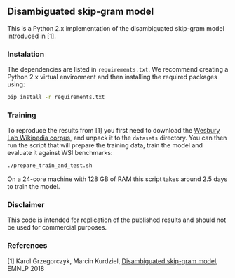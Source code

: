 ## Disambiguated skip-gram model

This is a Python 2.x implementation of the disambiguated skip-gram model introduced in [1].

### Instalation

The dependencies are listed in `requirements.txt`.
We recommend creating a Python 2.x virtual environment and then installing the required packages using:

```sh
pip install -r requirements.txt
```

### Training

To reproduce the results from [1] you first need to download the
[Wesbury Lab Wikipedia corpus](http://www.psych.ualberta.ca/~westburylab/downloads/westburylab.wikicorp.download.html),
and unpack it to the `datasets` directory. You can then run the script that will prepare
the training data, train the model and evaluate it against WSI benchmarks:

```sh
./prepare_train_and_test.sh
```

On a 24-core machine with 128 GB of RAM this script takes around 2.5 days to train the model.

### Disclaimer

This code is intended for replication of the published results and should not be used for commercial
purposes.

### References

[1] Karol Grzegorczyk, Marcin Kurdziel, [Disambiguated skip-gram model](http://aclweb.org/anthology/D18-1174), EMNLP 2018
